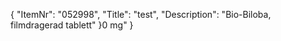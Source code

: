 {
  "ItemNr": "052998",
  "Title": "test",
  "Description": "Bio-Biloba, filmdragerad tablett"
}0 mg"
}